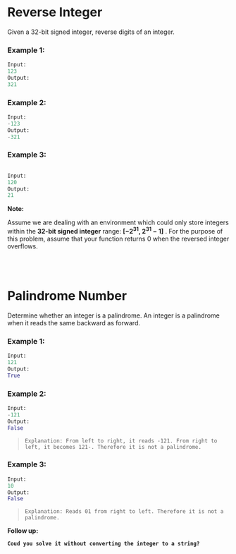 # Reverse Integer

Given a 32-bit signed integer, reverse digits of an integer.

### Example 1:
``` python
Input: 
123
Output: 
321
```
### Example 2:
``` python
Input: 
-123
Output: 
-321
```
### Example 3:
``` python

Input: 
120
Output: 
21
```
__Note:__

Assume we are dealing with an environment which could only store integers within the __32-bit signed integer__ range: 
**[−2<sup>31</sup>,  2<sup>31</sup> − 1]** 
. For the purpose of this problem, assume that your function returns 0 when the reversed integer overflows.

<br><br>

# Palindrome Number

Determine whether an integer is a palindrome. An integer is a palindrome when it reads the same backward as forward.

### Example 1:
``` python
Input: 
121
Output: 
True
```
### Example 2:
``` python
Input: 
-121
Output: 
False
```
>`Explanation: From left to right, it reads -121. From right to left, it becomes 121-. Therefore it is not a palindrome.`
### Example 3:
``` python
Input: 
10
Output: 
False
```
>`Explanation: Reads 01 from right to left. Therefore it is not a palindrome.`

__Follow up:__

__```Coud you solve it without converting the integer to a string?```__